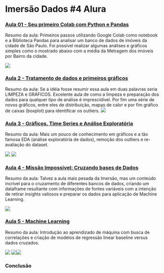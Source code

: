 # Imersão Dados #4 Alura

### [Aula 01 - Seu primeiro Colab com Python e Pandas](https://github.com/andreferibeiro/imersao_dados_alura/blob/main/ALURA_IMERS%C3%83O_DADOS_4_Aula_01.ipynb)

Resumo da aula: Primeiros passos utilizando Google Colab como notebook e a Biblioteca Pandas para analisar um banco de dados de imóveis da cidade de São Paulo. Foi possível realizar algumas análises e gráficos simples como o mostrado abaixo com a média da Metragem dos imóveis por Bairro da cidade.

![](images/Aula02_01.png)

### [Aula 2 - Tratamento de dados e primeiros gráficos](https://github.com/andreferibeiro/imersao_dados_alura/blob/main/ALURA_IMERS%C3%83O_DADOS_4_Aula_02.ipynb)

Resumo da aula: Se a idéia fosse resumir essa aula em duas palavras seria LIMPEZA e GRÁFICOS. Excelente aula de como a limpeza e preparação dos dados para qualquer tipo de análise é imprescidível. Por fim uma série de novos gráficos, entre eles de distribuição, mapas de calor e por fim gráfico de caixas (boxplot) para identificar os outliers.
![](images/Aula_02a.png)


### [Aula 3 - Gráficos, Time Series e Análise Exploratória](https://github.com/andreferibeiro/imersao_dados_alura/blob/main/ALURA_IMERS%C3%83O_DADOS_4_Aula_03.ipynb)

Resumo da aula: Mais um pouco de conhecimento em gráficos e a tão famosa EDA (análise exploratória de dados), remoção dos  outliers e re-avaliação do dataset.

![](images/Aula03_b.png)
![](images/Aula03_c.png)

### [Aula 4 - Missão Impossivel: Cruzando bases de Dados](https://github.com/andreferibeiro/imersao_dados_alura/blob/main/ALURA_IMERS%C3%83O_DADOS_4_Aula_04.ipynb)

Resumo da aula: Talvez a aula mais pesada da Imersão, mas um conteúdo incrível para o cruzamento de diferentes bancos de dados, criando um dataframe resultante com informações de fontes variáveis com a intenção de retirar insights valiosos e preparar os dados para aplicação de Machine Learning.

![](images/aula_4.png)

### [Aula 5 - Machine Learning](https://github.com/andreferibeiro/imersao_dados_alura/blob/main/ALURA_IMERS%C3%83O_DADOS_4_Aula_05.ipynb)

Resumo da aula: Introdução ao aprendizado de máquina com busca de correlações e criação de modelos de regressão linear baseline versus dados cruzados.

![](images/Aula_05.png)
![](images/Aula_05a.png)![](images/Aula_05b.png)
### Conclusão

